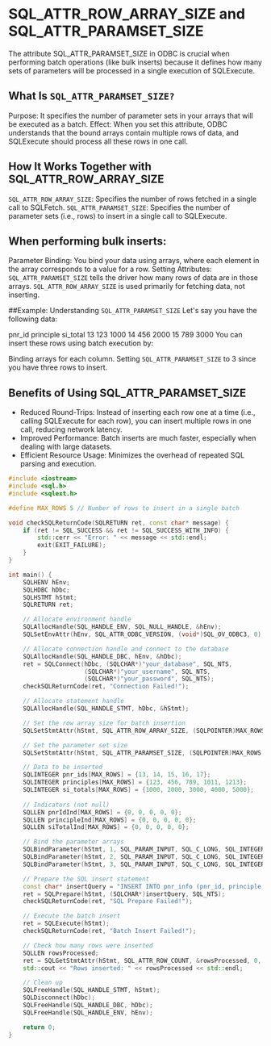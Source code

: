 # SQL_ATTR_ROW_ARRAY_SIZE and SQL_ATTR_PARAMSET_SIZE

The attribute SQL_ATTR_PARAMSET_SIZE in ODBC is crucial when performing batch operations (like bulk inserts) because it defines how many sets of parameters will be processed in a single execution of SQLExecute.

## What Is ```SQL_ATTR_PARAMSET_SIZE?```
Purpose: It specifies the number of parameter sets in your arrays that will be executed as a batch.
Effect: When you set this attribute, ODBC understands that the bound arrays contain multiple rows of data, and SQLExecute should process all these rows in one call.

## How It Works Together with SQL_ATTR_ROW_ARRAY_SIZE
```SQL_ATTR_ROW_ARRAY_SIZE```: Specifies the number of rows fetched in a single call to SQLFetch.
```SQL_ATTR_PARAMSET_SIZE```: Specifies the number of parameter sets (i.e., rows) to insert in a single call to SQLExecute.

## When performing bulk inserts:

Parameter Binding: 
You bind your data using arrays, where each element in the array corresponds to a value for a row.
Setting Attributes:
```SQL_ATTR_PARAMSET_SIZE``` tells the driver how many rows of data are in those arrays.
```SQL_ATTR_ROW_ARRAY_SIZE``` is used primarily for fetching data, not inserting.

##Example:
Understanding ```SQL_ATTR_PARAMSET_SIZE```
Let's say you have the following data:

pnr_id	principle	si_total
13	123	1000
14	456	2000
15	789	3000
You can insert these rows using batch execution by:

Binding arrays for each column.
Setting `SQL_ATTR_PARAMSET_SIZE` to 3 since you have three rows to insert.


## Benefits of Using SQL_ATTR_PARAMSET_SIZE
- Reduced Round-Trips: Instead of inserting each row one at a time (i.e., calling SQLExecute for each row), you can insert multiple rows in one call, reducing network latency.
- Improved Performance: Batch inserts are much faster, especially when dealing with large datasets.
- Efficient Resource Usage: Minimizes the overhead of repeated SQL parsing and execution.



```C++
#include <iostream>
#include <sql.h>
#include <sqlext.h>

#define MAX_ROWS 5 // Number of rows to insert in a single batch

void checkSQLReturnCode(SQLRETURN ret, const char* message) {
    if (ret != SQL_SUCCESS && ret != SQL_SUCCESS_WITH_INFO) {
        std::cerr << "Error: " << message << std::endl;
        exit(EXIT_FAILURE);
    }
}

int main() {
    SQLHENV hEnv;
    SQLHDBC hDbc;
    SQLHSTMT hStmt;
    SQLRETURN ret;

    // Allocate environment handle
    SQLAllocHandle(SQL_HANDLE_ENV, SQL_NULL_HANDLE, &hEnv);
    SQLSetEnvAttr(hEnv, SQL_ATTR_ODBC_VERSION, (void*)SQL_OV_ODBC3, 0);

    // Allocate connection handle and connect to the database
    SQLAllocHandle(SQL_HANDLE_DBC, hEnv, &hDbc);
    ret = SQLConnect(hDbc, (SQLCHAR*)"your_database", SQL_NTS,
                     (SQLCHAR*)"your_username", SQL_NTS,
                     (SQLCHAR*)"your_password", SQL_NTS);
    checkSQLReturnCode(ret, "Connection Failed!");

    // Allocate statement handle
    SQLAllocHandle(SQL_HANDLE_STMT, hDbc, &hStmt);

    // Set the row array size for batch insertion
    SQLSetStmtAttr(hStmt, SQL_ATTR_ROW_ARRAY_SIZE, (SQLPOINTER)MAX_ROWS, 0);

    // Set the parameter set size
    SQLSetStmtAttr(hStmt, SQL_ATTR_PARAMSET_SIZE, (SQLPOINTER)MAX_ROWS, 0);

    // Data to be inserted
    SQLINTEGER pnr_ids[MAX_ROWS] = {13, 14, 15, 16, 17};
    SQLINTEGER principles[MAX_ROWS] = {123, 456, 789, 1011, 1213};
    SQLINTEGER si_totals[MAX_ROWS] = {1000, 2000, 3000, 4000, 5000};
    
    // Indicators (not null)
    SQLLEN pnrIdInd[MAX_ROWS] = {0, 0, 0, 0, 0};
    SQLLEN principleInd[MAX_ROWS] = {0, 0, 0, 0, 0};
    SQLLEN siTotalInd[MAX_ROWS] = {0, 0, 0, 0, 0};

    // Bind the parameter arrays
    SQLBindParameter(hStmt, 1, SQL_PARAM_INPUT, SQL_C_LONG, SQL_INTEGER, 0, 0, pnr_ids, 0, pnrIdInd);
    SQLBindParameter(hStmt, 2, SQL_PARAM_INPUT, SQL_C_LONG, SQL_INTEGER, 0, 0, principles, 0, principleInd);
    SQLBindParameter(hStmt, 3, SQL_PARAM_INPUT, SQL_C_LONG, SQL_INTEGER, 0, 0, si_totals, 0, siTotalInd);

    // Prepare the SQL insert statement
    const char* insertQuery = "INSERT INTO pnr_info (pnr_id, principle, si_total) VALUES (?, ?, ?)";
    ret = SQLPrepare(hStmt, (SQLCHAR*)insertQuery, SQL_NTS);
    checkSQLReturnCode(ret, "SQL Prepare Failed!");

    // Execute the batch insert
    ret = SQLExecute(hStmt);
    checkSQLReturnCode(ret, "Batch Insert Failed!");

    // Check how many rows were inserted
    SQLLEN rowsProcessed;
    ret = SQLGetStmtAttr(hStmt, SQL_ATTR_ROW_COUNT, &rowsProcessed, 0, NULL);
    std::cout << "Rows inserted: " << rowsProcessed << std::endl;

    // Clean up
    SQLFreeHandle(SQL_HANDLE_STMT, hStmt);
    SQLDisconnect(hDbc);
    SQLFreeHandle(SQL_HANDLE_DBC, hDbc);
    SQLFreeHandle(SQL_HANDLE_ENV, hEnv);

    return 0;
}
```
